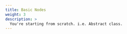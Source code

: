 ```yaml
---
title: Basic Nodes
weight: 3
description: >
  You're starting from scratch. i.e. Abstract class.
---
```

